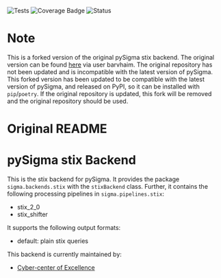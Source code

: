 ![Tests](https://github.com/slincoln-aiq/pySigma-backend-stix2/actions/workflows/test.yml/badge.svg)
![Coverage Badge](https://img.shields.io/endpoint?url=https://gist.githubusercontent.com/slincoln-aiq/997152ea6266fea4f2e0c25e24986b4f/raw/slincoln-pySigma-backend-stix2.json)
![Status](https://img.shields.io/badge/Status-pre--release-orange)

# Note

This is a forked version of the original pySigma stix backend. The original version can be found [here](https://github.com/barvhaim/pySigma-backend-stix) via user barvhaim.
The original repository has not been updated and is incompatible with the latest version of pySigma. This forked version has been updated to be compatible with the latest version of pySigma, and released on PyPI,
so it can be installed with `pip`/`poetry`.  If the original repository is updated, this fork will be removed and the original repository should be used.


# Original README
# pySigma stix Backend
This is the stix backend for pySigma. It provides the package `sigma.backends.stix` with the `stixBackend` class.
Further, it contains the following processing pipelines in `sigma.pipelines.stix`:

* stix_2_0
* stix_shifter

It supports the following output formats:

* default: plain stix queries

This backend is currently maintained by:
* [Cyber-center of Excellence](https://github.com/barvhaim/)